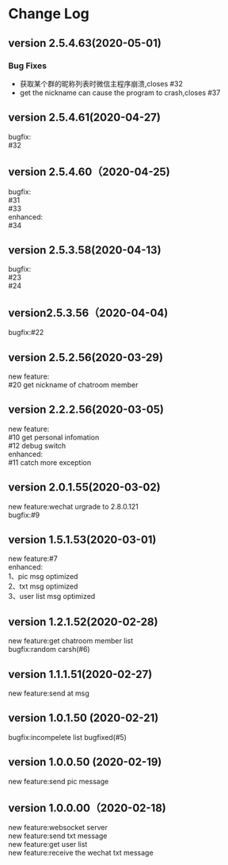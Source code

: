 # Change Log

## version 2.5.4.63(2020-05-01)
### Bug Fixes
* 获取某个群的昵称列表时微信主程序崩溃,closes #32
* get the nickname can cause the program to crash,closes #37

## version 2.5.4.61(2020-04-27)
bugfix:  
#32  
## version 2.5.4.60（2020-04-25)
bugfix:  
#31  
#33  
enhanced:  
#34  

## version 2.5.3.58(2020-04-13)
bugfix:  
#23  
#24  
## version2.5.3.56（2020-04-04)
bugfix:#22

## version 2.5.2.56(2020-03-29)
new feature:  
#20 get nickname of chatroom member  
## version 2.2.2.56(2020-03-05)
new feature:  
#10   get personal infomation  
#12   debug switch  
enhanced:  
#11 catch more exception  

## version 2.0.1.55(2020-03-02)
new feature:wechat urgrade to 2.8.0.121  
bugfix:#9  

## version 1.5.1.53(2020-03-01)
new feature:#7  
enhanced:  
1、pic msg optimized  
2、txt msg optimized  
3、user list msg optimized  

## version 1.2.1.52(2020-02-28)
new feature:get chatroom member list  
bugfix:random carsh(#6)  

## version 1.1.1.51(2020-02-27)
new feature:send at msg

## version 1.0.1.50 (2020-02-21)
bugfix:incompelete list bugfixed(#5)



## version 1.0.0.50 (2020-02-19)
new feature:send pic message

## version 1.0.0.00（2020-02-18)
new feature:websocket server  
new feature:send txt message  
new feature:get user list  
new feature:receive the wechat txt message  
